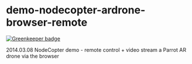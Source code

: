 demo-nodecopter-ardrone-browser-remote
======================================

[![Greenkeeper badge](https://badges.greenkeeper.io/ljharb/demo-nodecopter-ardrone-browser-remote.svg)](https://greenkeeper.io/)

2014.03.08 NodeCopter demo - remote control + video stream a Parrot AR drone via the browser
